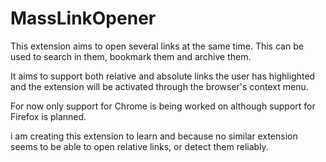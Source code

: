 # MassLinkOpener
This extension aims to open several links at the same time. This can be used to search in them, bookmark them and archive them.

It aims to support both relative and absolute links the user has highlighted and the extension will be activated through the browser's context menu. 

For now only support for Chrome is being worked on although support for Firefox is planned.

i am creating this extension to learn and because no similar extension seems to be able to open relative links, or detect them reliably.
